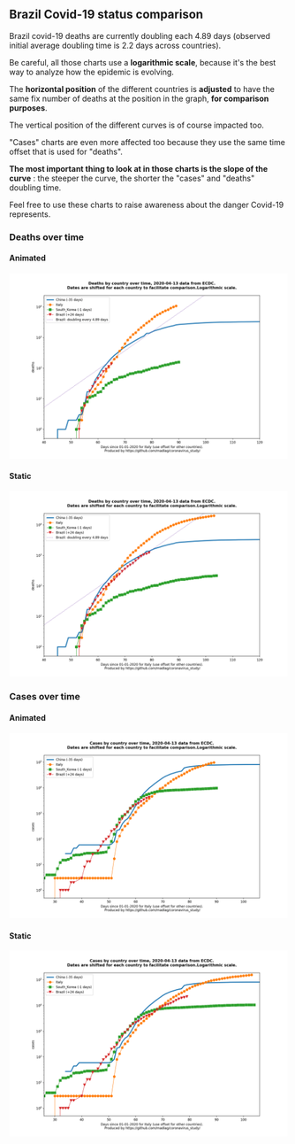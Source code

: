 ## Brazil Covid-19 status comparison 

Brazil covid-19 deaths are currently doubling each 4.89 days (observed initial average doubling time is 2.2 days across countries).



Be careful, all those charts use a **logarithmic scale**, because it's the best way to analyze how the epidemic is evolving.
 
The **horizontal position** of the different countries is **adjusted** to have the same fix number of deaths at the position in the graph, **for comparison purposes**.

The vertical position of the different curves is of course impacted too.

"Cases" charts are even more affected too because they use the same time offset that is used for "deaths".

**The most important thing to look at in those charts is the slope of the curve** : the steeper the curve, the shorter the "cases" and "deaths" doubling time.

Feel free to use these charts to raise awareness about the danger Covid-19 represents. 


 
### Deaths over time
 
#### Animated
![Brazil covid-19 deaths animated chart](https://raw.githubusercontent.com/madlag/coronavirus_study/master/notebooks/graphs/2020-04-13/countries/Brazil/2020-04-13_Brazil_deaths.gif "Brazil covid-19 deaths animated chart")   
 
#### Static
![Brazil covid-19 deaths static chart](https://raw.githubusercontent.com/madlag/coronavirus_study/master/notebooks/graphs/2020-04-13/countries/Brazil/2020-04-13_Brazil_deaths.png "Brazil covid-19 deaths static chart")   

 
### Cases over time
 
#### Animated
![Brazil covid-19 cases animated chart](https://raw.githubusercontent.com/madlag/coronavirus_study/master/notebooks/graphs/2020-04-13/countries/Brazil/2020-04-13_Brazil_cases.gif "Brazil covid-19 cases animated chart")   
 
#### Static
![Brazil covid-19 cases static chart](https://raw.githubusercontent.com/madlag/coronavirus_study/master/notebooks/graphs/2020-04-13/countries/Brazil/2020-04-13_Brazil_cases.png "Brazil covid-19 cases static chart")   

